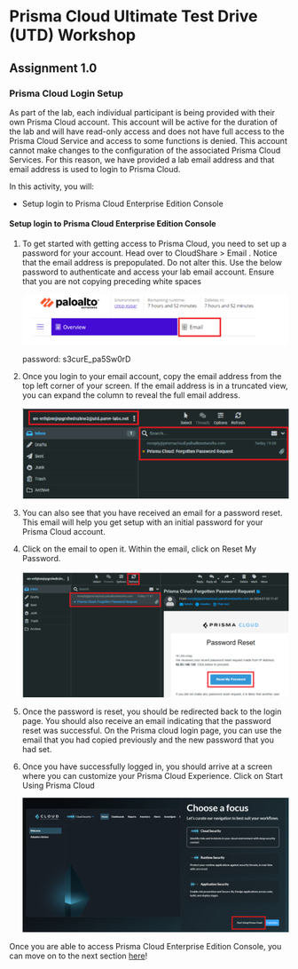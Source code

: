 # Prisma Cloud Ultimate Test Drive (UTD) Workshop
## Assignment 1.0
### Prisma Cloud Login Setup
As part of the lab, each individual participant is being provided with their own Prisma Cloud account.
This account will be active for the duration of the lab and will have read-only access and does not
have full access to the Prisma Cloud Service and access to some functions is denied. This account
cannot make changes to the configuration of the associated Prisma Cloud Services. For this reason,
we have provided a lab email address and that email address is used to login to Prisma Cloud.

In this activity, you will:
* Setup login to Prisma Cloud Enterprise Edition Console

#### Setup login to Prisma Cloud Enterprise Edition Console
1. To get started with getting access to Prisma Cloud, you need to set up a password for your account. Head over to CloudShare > Email . Notice that the email address is prepopulated. Do not alter this. Use the below password to authenticate and access your lab email account. Ensure that you are not copying preceding white spaces

    ![alt text](/resources/cloudshare-pcslogin-screen-1.png)

   password: s3curE_pa5Sw0rD

2. Once you login to your email account, copy the email address from the top left corner of your screen. If the email address is in a truncated view, you can expand the column to reveal the full email address.

    ![alt text](/resources/cloudshare-pcslogin-screen-3.png)


3. You can also see that you have received an email for a password reset. This email will help you get
setup with an initial password for your Prisma Cloud account.

4. Click on the email to open it. Within the email, click on Reset My Password.

    ![alt text](/resources/cloudshare-pcslogin-screen-4.png)

5. Once the password is reset, you should be redirected back to the login page. You should also receive an email indicating that the password reset was successful. On the Prisma cloud login page, you can use the email that you had copied previously and the new password that you had set.

6. Once you have successfully logged in, you should arrive at a screen where you can customize your Prisma Cloud Experience. Click on Start Using Prisma Cloud

    ![alt text](/resources/cloudshare-pcslogin-screen-5.png)

Once you are able to access Prisma Cloud Enterprise Edition Console, you can move on to the next section [here](/03-Assignment-1-1.md)!